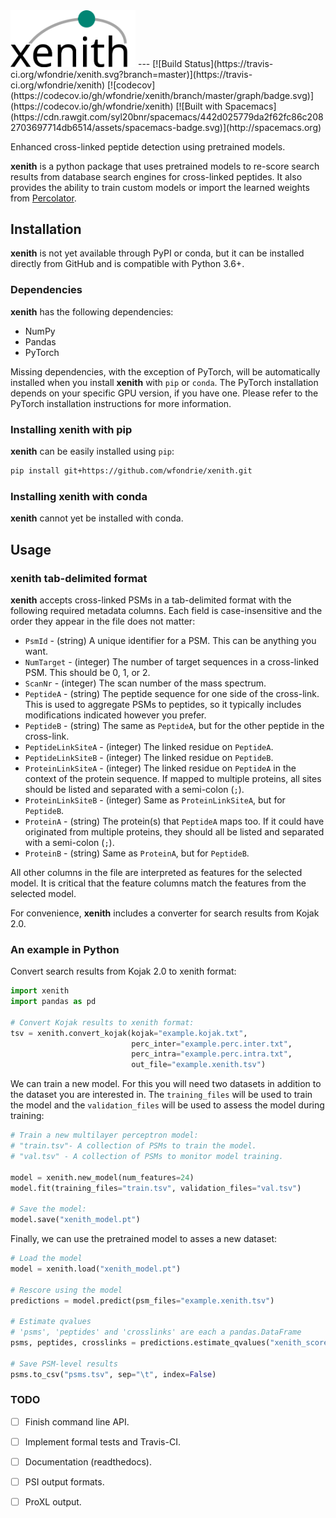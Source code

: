 
<img src="xenith_logo.svg" width=200>  
---
[![Build Status](https://travis-ci.org/wfondrie/xenith.svg?branch=master)](https://travis-ci.org/wfondrie/xenith)
[![codecov](https://codecov.io/gh/wfondrie/xenith/branch/master/graph/badge.svg)](https://codecov.io/gh/wfondrie/xenith)
[![Built with Spacemacs](https://cdn.rawgit.com/syl20bnr/spacemacs/442d025779da2f62fc86c2082703697714db6514/assets/spacemacs-badge.svg)](http://spacemacs.org)  

Enhanced cross-linked peptide detection using pretrained models.  

**xenith** is a python package that uses pretrained models to re-score search
results from database search engines for cross-linked peptides. It also provides
the ability to train custom models or import the learned weights from 
[Percolator](percolator.ms).

## Installation
**xenith** is not yet available through PyPI or conda, but it can be installed
directly from GitHub and is compatible with Python 3.6+.

### Dependencies
**xenith** has the following dependencies:  

+ NumPy  
+ Pandas  
+ PyTorch  

Missing dependencies, with the exception of PyTorch, will be automatically
installed when you install **xenith** with `pip` or `conda`. The PyTorch 
installation depends on your specific GPU version, if you have one.
Please refer to the PyTorch installation instructions for more information.

### Installing xenith with pip
**xenith** can be easily installed using `pip`:  
```bash
pip install git+https://github.com/wfondrie/xenith.git
```
### Installing xenith with conda
**xenith** cannot yet be installed with conda.

## Usage  
### xenith tab-delimited format  
**xenith** accepts cross-linked PSMs in a tab-delimited format with the 
following required metadata columns. Each field is case-insensitive and 
the order they appear in the file does not matter:  

+ `PsmId` - (string) A unique identifier for a PSM. This can be anything
you want.  
+ `NumTarget` - (integer) The number of target sequences in a cross-linked
PSM. This should be 0, 1, or 2.  
+ `ScanNr` - (integer) The scan number of the mass spectrum.  
+ `PeptideA` - (string) The peptide sequence for one side of the cross-link.
This is used to aggregate PSMs to peptides, so it typically includes 
modifications indicated however you prefer.  
+ `PeptideB` - (string) The same as `PeptideA`, but for the other peptide in the
cross-link.  
+ `PeptideLinkSiteA` - (integer) The linked residue on `PeptideA`.  
+ `PeptideLinkSiteB` - (integer) The linked residue on `PeptideB`.  
+ `ProteinLinkSiteA` - (integer) The linked residue on `PeptideA` in the 
context of the protein sequence. If mapped to multiple proteins, all sites 
should be listed and separated with a semi-colon (`;`).  
+ `ProteinLinkSiteB` - (integer) Same as `ProteinLinkSiteA`, but for `PeptideB`.  
+ `ProteinA` - (string) The protein(s) that `PeptideA` maps too. If it could
have originated from multiple proteins, they should all be listed and separated
with a semi-colon (`;`).  
+ `ProteinB` - (string) Same as `ProteinA`, but for `PeptideB`.  

All other columns in the file are interpreted as features for the selected model.
It is critical that the feature columns match the features from the selected 
model.

For convenience, **xenith** includes a converter for search results from Kojak 
2.0.  

### An example in Python  
Convert search results from Kojak 2.0 to xenith format:
```Python
import xenith
import pandas as pd

# Convert Kojak results to xenith format:
tsv = xenith.convert_kojak(kojak="example.kojak.txt",
                           perc_inter="example.perc.inter.txt",
                           perc_intra="example.perc.intra.txt",
                           out_file="example.xenith.tsv")
```
We can train a new model. For this you will need two datasets in addition to
the dataset you are interested in. The `training_files` will be used to train 
the model and the `validation_files` will be used to assess the model during
training:  

```Python
# Train a new multilayer perceptron model: 
# "train.tsv"- A collection of PSMs to train the model.
# "val.tsv" - A collection of PSMs to monitor model training.

model = xenith.new_model(num_features=24)
model.fit(training_files="train.tsv", validation_files="val.tsv")

# Save the model:
model.save("xenith_model.pt")
```

Finally, we can use the pretrained model to asses a new dataset:  
```Python
# Load the model
model = xenith.load("xenith_model.pt")

# Rescore using the model
predictions = model.predict(psm_files="example.xenith.tsv")

# Estimate qvalues
# 'psms', 'peptides' and 'crosslinks' are each a pandas.DataFrame
psms, peptides, crosslinks = predictions.estimate_qvalues("xenith_score")

# Save PSM-level results
psms.to_csv("psms.tsv", sep="\t", index=False)
```

### TODO  
- [ ] Finish command line API.
- [ ] Implement formal tests and Travis-CI.
- [ ] Documentation (readthedocs).
- [ ] PSI output formats.
- [ ] ProXL output.

